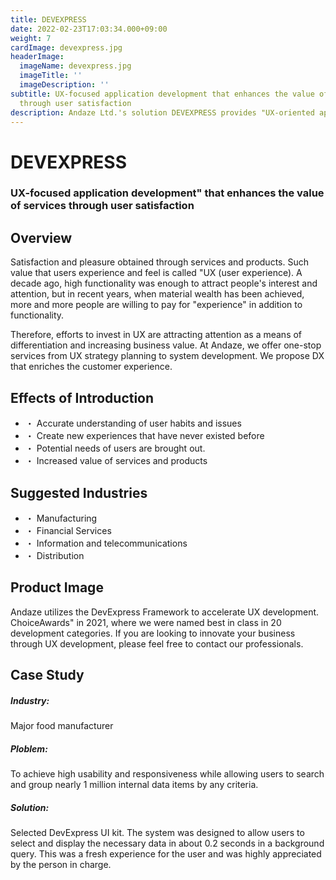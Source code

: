 ```yaml
---
title: DEVEXPRESS
date: 2022-02-23T17:03:34.000+09:00
weight: 7
cardImage: devexpress.jpg
headerImage:
  imageName: devexpress.jpg
  imageTitle: ''
  imageDescription: ''
subtitle: UX-focused application development that enhances the value of services
  through user satisfaction
description: Andaze Ltd.'s solution DEVEXPRESS provides "UX-oriented application development" that enhances the value of services through user satisfaction. If your company is looking for business innovation through UX development, please feel free to contact our professionals.
---
```

# DEVEXPRESS

### UX-focused application development" that enhances the value of services through user satisfaction



## Overview

Satisfaction and pleasure obtained through services and products. Such value that users experience and feel is called "UX (user experience). A decade ago, high functionality was enough to attract people's interest and attention, but in recent years, when material wealth has been achieved, more and more people are willing to pay for "experience" in addition to functionality.

Therefore, efforts to invest in UX are attracting attention as a means of differentiation and increasing business value. At Andaze, we offer one-stop services from UX strategy planning to system development. We propose DX that enriches the customer experience.



## Effects of Introduction

* ・ Accurate understanding of user habits and issues
* ・ Create new experiences that have never existed before
* ・ Potential needs of users are brought out.
* ・ Increased value of services and products



## Suggested Industries

* ・ Manufacturing
* ・ Financial Services
* ・ Information and telecommunications
* ・ Distribution



## Product Image

Andaze utilizes the DevExpress Framework to accelerate UX development. ChoiceAwards" in 2021, where we were named best in class in 20 development categories. If you are looking to innovate your business through UX development, please feel free to contact our professionals.



## Case Study

##### **Industry**:

Major food manufacturer

##### **Ploblem**:

To achieve high usability and responsiveness while allowing users to search and group nearly 1 million internal data items by any criteria.

##### **Solution**:

Selected DevExpress UI kit. The system was designed to allow users to select and display the necessary data in about 0.2 seconds in a background query. This was a fresh experience for the user and was highly appreciated by the person in charge.